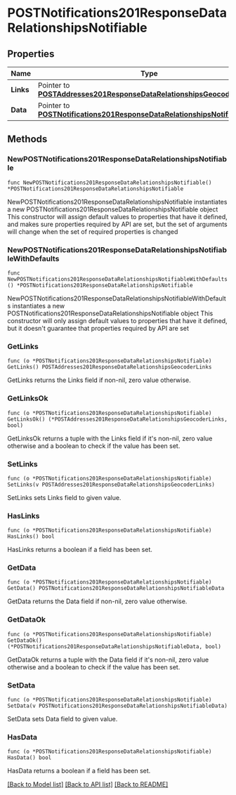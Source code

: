 # POSTNotifications201ResponseDataRelationshipsNotifiable

## Properties

Name | Type | Description | Notes
------------ | ------------- | ------------- | -------------
**Links** | Pointer to [**POSTAddresses201ResponseDataRelationshipsGeocoderLinks**](POSTAddresses201ResponseDataRelationshipsGeocoderLinks.md) |  | [optional] 
**Data** | Pointer to [**POSTNotifications201ResponseDataRelationshipsNotifiableData**](POSTNotifications201ResponseDataRelationshipsNotifiableData.md) |  | [optional] 

## Methods

### NewPOSTNotifications201ResponseDataRelationshipsNotifiable

`func NewPOSTNotifications201ResponseDataRelationshipsNotifiable() *POSTNotifications201ResponseDataRelationshipsNotifiable`

NewPOSTNotifications201ResponseDataRelationshipsNotifiable instantiates a new POSTNotifications201ResponseDataRelationshipsNotifiable object
This constructor will assign default values to properties that have it defined,
and makes sure properties required by API are set, but the set of arguments
will change when the set of required properties is changed

### NewPOSTNotifications201ResponseDataRelationshipsNotifiableWithDefaults

`func NewPOSTNotifications201ResponseDataRelationshipsNotifiableWithDefaults() *POSTNotifications201ResponseDataRelationshipsNotifiable`

NewPOSTNotifications201ResponseDataRelationshipsNotifiableWithDefaults instantiates a new POSTNotifications201ResponseDataRelationshipsNotifiable object
This constructor will only assign default values to properties that have it defined,
but it doesn't guarantee that properties required by API are set

### GetLinks

`func (o *POSTNotifications201ResponseDataRelationshipsNotifiable) GetLinks() POSTAddresses201ResponseDataRelationshipsGeocoderLinks`

GetLinks returns the Links field if non-nil, zero value otherwise.

### GetLinksOk

`func (o *POSTNotifications201ResponseDataRelationshipsNotifiable) GetLinksOk() (*POSTAddresses201ResponseDataRelationshipsGeocoderLinks, bool)`

GetLinksOk returns a tuple with the Links field if it's non-nil, zero value otherwise
and a boolean to check if the value has been set.

### SetLinks

`func (o *POSTNotifications201ResponseDataRelationshipsNotifiable) SetLinks(v POSTAddresses201ResponseDataRelationshipsGeocoderLinks)`

SetLinks sets Links field to given value.

### HasLinks

`func (o *POSTNotifications201ResponseDataRelationshipsNotifiable) HasLinks() bool`

HasLinks returns a boolean if a field has been set.

### GetData

`func (o *POSTNotifications201ResponseDataRelationshipsNotifiable) GetData() POSTNotifications201ResponseDataRelationshipsNotifiableData`

GetData returns the Data field if non-nil, zero value otherwise.

### GetDataOk

`func (o *POSTNotifications201ResponseDataRelationshipsNotifiable) GetDataOk() (*POSTNotifications201ResponseDataRelationshipsNotifiableData, bool)`

GetDataOk returns a tuple with the Data field if it's non-nil, zero value otherwise
and a boolean to check if the value has been set.

### SetData

`func (o *POSTNotifications201ResponseDataRelationshipsNotifiable) SetData(v POSTNotifications201ResponseDataRelationshipsNotifiableData)`

SetData sets Data field to given value.

### HasData

`func (o *POSTNotifications201ResponseDataRelationshipsNotifiable) HasData() bool`

HasData returns a boolean if a field has been set.


[[Back to Model list]](../README.md#documentation-for-models) [[Back to API list]](../README.md#documentation-for-api-endpoints) [[Back to README]](../README.md)


